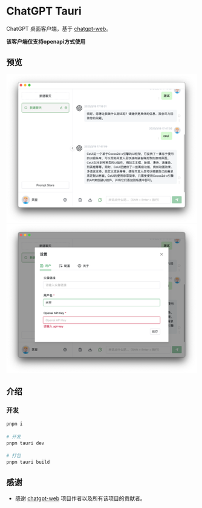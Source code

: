 # ChatGPT Tauri
ChatGPT 桌面客户端，基于 [chatgpt-web](https://github.com/Chanzhaoyu/chatgpt-web)。

__该客户端仅支持openapi方式使用__

## 预览

![cover](docs/s1.png)
![cover2](docs/s2.png)

## 介绍

### 开发

```bash
pnpm i

# 开发
pnpm tauri dev

# 打包
pnpm tauri build
```


## 感谢

- 感谢 [chatgpt-web](https://github.com/Chanzhaoyu/chatgpt-web) 项目作者以及所有该项目的贡献者。
